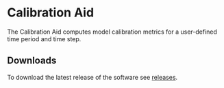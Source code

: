 Calibration Aid
=======================

The Calibration Aid computes model calibration metrics for a user-defined time period and time step.

## Downloads

To download the latest release of the software see [releases](https://github.com/HydrologicEngineeringCenter/calibration-app/releases).